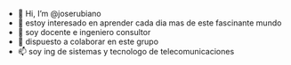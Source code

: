 - 👋 Hi, I’m @joserubiano
- 👀 estoy interesado en aprender cada dia mas de este fascinante mundo
- 🌱 soy docente e ingeniero consultor
- 💞️ dispuesto a colaborar en este grupo
- 📫 soy ing de sistemas y tecnologo de telecomunicaciones

<!---
Instagram @jrubiano26 LinkedIn www.linkedin.com/in/joserubiano
--->
